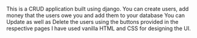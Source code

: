 This is a CRUD application built using django.
You can create users, add money that the users owe you and add them to your database
You can Update as well as Delete the users using the buttons provided in the respective pages
I have used vanilla HTML and CSS for designing the UI.
